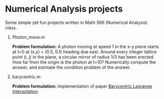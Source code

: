 # Numerical Analysis projects
Some simple yet fun projects written in Math 566 (Numerical Analysis) class.
1. Photon_move.m

    __Problem formulation:__ A photon moving at speed 1 in the x-y plane starts at t=0 at (x,y) = (0.5, 0.1) heading due east. Around every integer lattice point (i, j) in the plane, a circular mirror of radius 1/3 has been erected. How far from the origin is the photon at t=10? Numerically compute the answer, and estimate the condition problem of the answer.

2. barycentric.m

    __Problem formulation:__ Implementation of paper [Barycentric Lagrange
Interpolation](https://people.maths.ox.ac.uk/trefethen/barycentric.pdf)